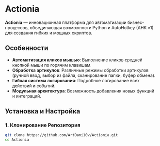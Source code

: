 # Actionia

**Actionia** — инновационная платформа для автоматизации бизнес-процессов, объединяющая возможности Python и AutoHotkey (AHK v1) для создания гибких и мощных скриптов.

## **Особенности**

- **Автоматизация кликов мышью**: Выполнение кликов средней кнопкой мыши по горячим клавишам.
- **Обработка артикулов**: Различные режимы обработки артикулов (ручной ввод, выбор из файла, сканирование папки, буфер обмена).
- **Гибкая система логирования**: Подробное логирование всех действий и событий.
- **Модульная архитектура**: Возможность добавления новых функций и интеграций.

## **Установка и Настройка**

### **1. Клонирование Репозитория**

```bash
git clone https://github.com/ArtDani10v/Actionia.git
cd Actionia
